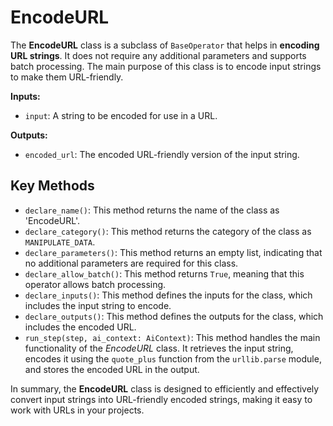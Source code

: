 # EncodeURL

The **EncodeURL** class is a subclass of `BaseOperator` that helps in **encoding URL strings**. It does not require any additional parameters and supports batch processing. The main purpose of this class is to encode input strings to make them URL-friendly.

**Inputs:**
- `input`: A string to be encoded for use in a URL.

**Outputs:**
- `encoded_url`: The encoded URL-friendly version of the input string.

## Key Methods

- `declare_name()`: This method returns the name of the class as 'EncodeURL'.
- `declare_category()`: This method returns the category of the class as `MANIPULATE_DATA`.
- `declare_parameters()`: This method returns an empty list, indicating that no additional parameters are required for this class.
- `declare_allow_batch()`: This method returns `True`, meaning that this operator allows batch processing.
- `declare_inputs()`: This method defines the inputs for the class, which includes the input string to encode.
- `declare_outputs()`: This method defines the outputs for the class, which includes the encoded URL.
- `run_step(step, ai_context: AiContext)`: This method handles the main functionality of the *EncodeURL* class. It retrieves the input string, encodes it using the `quote_plus` function from the `urllib.parse` module, and stores the encoded URL in the output.

In summary, the **EncodeURL** class is designed to efficiently and effectively convert input strings into URL-friendly encoded strings, making it easy to work with URLs in your projects.
